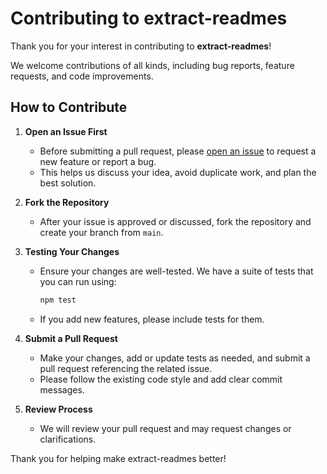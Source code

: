 # Contributing to extract-readmes

Thank you for your interest in contributing to **extract-readmes**!

We welcome contributions of all kinds, including bug reports, feature requests, and code improvements.

## How to Contribute

1. **Open an Issue First**
   - Before submitting a pull request, please [open an issue](https://github.com/fred-terzi/extract-readmes/issues) to request a new feature or report a bug.
   - This helps us discuss your idea, avoid duplicate work, and plan the best solution.

2. **Fork the Repository**
   - After your issue is approved or discussed, fork the repository and create your branch from `main`.

3. **Testing Your Changes**
   - Ensure your changes are well-tested. We have a suite of tests that you can run using:
     ```bash
     npm test
     ```
   - If you add new features, please include tests for them.

4. **Submit a Pull Request**
   - Make your changes, add or update tests as needed, and submit a pull request referencing the related issue.
   - Please follow the existing code style and add clear commit messages.

5. **Review Process**
   - We will review your pull request and may request changes or clarifications.

Thank you for helping make extract-readmes better!
